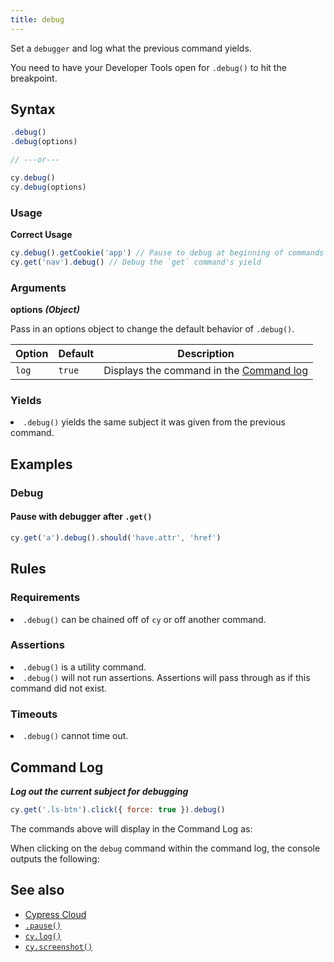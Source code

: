 ```yaml
---
title: debug
---
```


Set a `debugger` and log what the previous command yields.

<Alert type="warning">

You need to have your Developer Tools open for `.debug()` to hit the breakpoint.

</Alert>

## Syntax

```javascript
.debug()
.debug(options)

// ---or---

cy.debug()
cy.debug(options)
```

### Usage

**<Icon name="check-circle" color="green"></Icon> Correct Usage**

```javascript
cy.debug().getCookie('app') // Pause to debug at beginning of commands
cy.get('nav').debug() // Debug the `get` command's yield
```

### Arguments

**<Icon name="angle-right"></Icon> options** **_(Object)_**

Pass in an options object to change the default behavior of `.debug()`.

| Option | Default | Description                                                                              |
| ------ | ------- | ---------------------------------------------------------------------------------------- |
| `log`  | `true`  | Displays the command in the [Command log](/guides/core-concepts/cypress-app#Command-Log) |

### Yields [<Icon name="question-circle"/>](/guides/core-concepts/introduction-to-cypress#Subject-Management)

<List><li>`.debug()` yields the same subject it was given from the previous
command.</li></List>

## Examples

### Debug

#### Pause with debugger after `.get()`

```javascript
cy.get('a').debug().should('have.attr', 'href')
```

## Rules

### Requirements [<Icon name="question-circle"/>](/guides/core-concepts/introduction-to-cypress#Chains-of-Commands)

<List><li>`.debug()` can be chained off of `cy` or off another
command.</li></List>

### Assertions [<Icon name="question-circle"/>](/guides/core-concepts/introduction-to-cypress#Assertions)

<List><li>`.debug()` is a utility command.</li><li>`.debug()` will not run
assertions. Assertions will pass through as if this command did not
exist.</li></List>

### Timeouts [<Icon name="question-circle"/>](/guides/core-concepts/introduction-to-cypress#Timeouts)

<List><li>`.debug()` cannot time out.</li></List>

## Command Log

**_Log out the current subject for debugging_**

```javascript
cy.get('.ls-btn').click({ force: true }).debug()
```

The commands above will display in the Command Log as:

<DocsImage src="/img/api/debug/how-debug-displays-in-command-log.png" alt="Command Log debug" ></DocsImage>

When clicking on the `debug` command within the command log, the console outputs
the following:

<DocsImage src="/img/api/debug/console-gives-all-debug-info-for-command.png" alt="console.log debug" ></DocsImage>

## See also

- [Cypress Cloud](https://on.cypress.io/cloud)
- [`.pause()`](/api/commands/pause)
- [`cy.log()`](/api/commands/log)
- [`cy.screenshot()`](/api/commands/screenshot)
